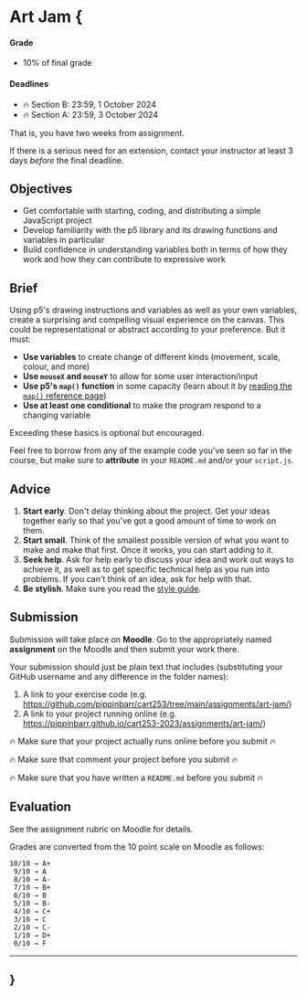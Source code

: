 # Art Jam {

#### Grade

- 10% of final grade

#### Deadlines

- 🔥 Section B: 23:59, 1 October 2024
- 🔥 Section A: 23:59, 3 October 2024

That is, you have two weeks from assignment.

If there is a serious need for an extension, contact your instructor at least 3 days *before* the final deadline.

## Objectives

- Get comfortable with starting, coding, and distributing a simple JavaScript project
- Develop familiarity with the p5 library and its drawing functions and variables in particular
- Build confidence in understanding variables both in terms of how they work and how they can contribute to expressive work

## Brief

Using p5's drawing instructions and variables as well as your own variables, create a surprising and compelling visual experience on the canvas. This could be representational or abstract according to your preference. But it must:

- **Use variables** to create change of different kinds (movement, scale, colour, and more)
- **Use `mouseX` and `mouseY`** to allow for some user interaction/input
- **Use p5's `map()` function** in some capacity (learn about it by [reading the `map()` reference page](https://p5js.org/reference/p5/map/))
- **Use at least one conditional** to make the program respond to a changing variable

Exceeding these basics is optional but encouraged.

Feel free to borrow from any of the example code you've seen so far in the course, but make sure to **attribute** in your `README.md` and/or your `script.js`.

## Advice

1. **Start early**. Don't delay thinking about the project. Get your ideas together early so that you've got a good amount of time to work on them.
2. **Start small**. Think of the smallest possible version of what you want to make and make that first. Once it works, you can start adding to it.
3. **Seek help**. Ask for help early to discuss your idea and work out ways to achieve it, as well as to get specific technical help as you run into problems. If you can't think of an idea, ask for help with that.
4. **Be stylish**. Make sure you read the [style guide](../../guides/style-guide.md).

## Submission

Submission will take place on **Moodle**. Go to the appropriately named **assignment** on the Moodle and then submit your work there.

Your submission should just be plain text that includes (substituting your GitHub username and any difference in the folder names):

1. A link to your exercise code (e.g. <https://github.com/pippinbarr/cart253/tree/main/assignments/art-jam/>)
2. A link to your project running online (e.g. <https://pippinbarr.github.io/cart253-2023/assignments/art-jam/>)

🔥 Make sure that your project actually runs online before you submit 🔥

🔥 Make sure that comment your project before you submit 🔥

🔥 Make sure that you have written a `README.md` before you submit 🔥

## Evaluation

See the assignment rubric on Moodle for details.

Grades are converted from the 10 point scale on Moodle as follows:

```
10/10 → A+
 9/10 → A
 8/10 → A-
 7/10 → B+
 6/10 → B
 5/10 → B-
 4/10 → C+
 3/10 → C
 2/10 → C-
 1/10 → D+
 0/10 → F
```

---

## }
